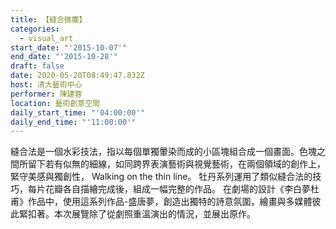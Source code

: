 ```yaml
---
title: 【縫合微塵】
categories:
  - visual_art
start_date: "'2015-10-07'"
end_date: "'2015-10-28'"
draft: false
date: 2020-05-20T08:49:47.832Z
host: 清大藝術中心
performer: 陳建蓉
location: 藝術創意空間 
daily_start_time: "'04:00:00'"
daily_end_time: "'11:00:00'"
---
```


縫合法是一個水彩技法，指以每個單獨暈染而成的小區塊組合成一個畫面。色塊之間所留下若有似無的細線，如同跨界表演藝術與視覺藝術，在兩個領域的創作上，緊守美感與獨創性， Walking on the thin line。 牡丹系列運用了類似縫合法的技巧，每片花瓣各自描繪完成後，組成一幅完整的作品。 在劇場的設計《李白夢杜甫》作品中，使用這系列作品-盛唐夢，創造出獨特的詩意氛圍，繪畫與多媒體彼此緊扣著。本次展覽除了從劇照重溫演出的情況，並展出原作。